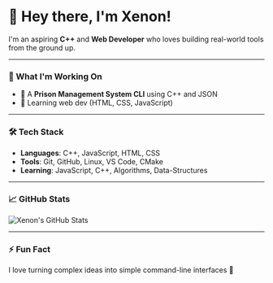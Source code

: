 <!--
## Hi there 👋

**xen-0-nex/xen-0-nex** is a ✨ _special_ ✨ repository because its `README.md` (this file) appears on your GitHub profile.

Here are some ideas to get you started:

- 🔭 I’m currently working on ...
- 🌱 I’m currently learning ...
- 👯 I’m looking to collaborate on ...
- 🤔 I’m looking for help with ...
- 💬 Ask me about ...
- 📫 How to reach me: ...
- 😄 Pronouns: ...
- ⚡ Fun fact: ...
-->

# 👋 Hey there, I'm Xenon!

I'm an aspiring **C++** and **Web Developer** who loves building real-world tools from the ground up.

---

### 🚀 What I'm Working On
- 🔧 A **Prison Management System CLI** using C++ and JSON
- 🧱 Learning web dev (HTML, CSS, JavaScript)

---

### 🛠️ Tech Stack
- **Languages**: C++, JavaScript, HTML, CSS
- **Tools**: Git, GitHub, Linux, VS Code, CMake
- **Learning**: JavaScript, C++, Algorithms, Data-Structures

---

### 📈 GitHub Stats
![Xenon's GitHub Stats](https://github-readme-stats.vercel.app/api?username=xen-0-nex&show_icons=true&theme=radical)

---
<!--
### 📫 Connect With Me
- Email: `your-email@example.com`
- LinkedIn: [Coming soon]
- Portfolio: [Work in progress]

---
-->
### ⚡ Fun Fact
I love turning complex ideas into simple command-line interfaces 🚀
